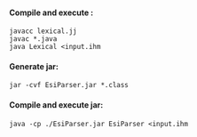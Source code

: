 #### Compile and execute :

    javacc lexical.jj
    javac *.java
    java Lexical <input.ihm

#### Generate jar:

    jar -cvf EsiParser.jar *.class

#### Compile and execute jar:

    java -cp ./EsiParser.jar EsiParser <input.ihm
